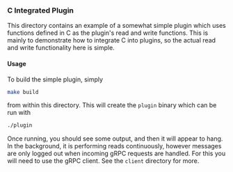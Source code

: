 ### C Integrated Plugin

This directory contains an example of a somewhat simple plugin which uses 
functions defined in C as the plugin's read and write functions. This is 
mainly to demonstrate how to integrate C into plugins, so the actual read
and write functionality here is simple.

#### Usage

To build the simple plugin, simply
```bash
make build
```
from within this directory. This will create the `plugin` binary which can be
run with
```bash
./plugin
```

Once running, you should see some output, and then it will appear to hang. In
the background, it is performing reads continuously, however messages are only
logged out when incoming gRPC requests are handled. For this you will need to 
use the gRPC client. See the `client` directory for more.